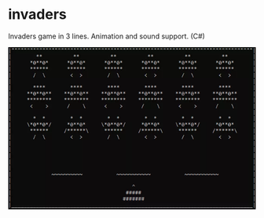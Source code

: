 # invaders

Invaders game in 3 lines. Animation and sound support. (C#)

![Invaders](https://github.com/mynameco/invaders/blob/main/Invaders.webp?raw=true)